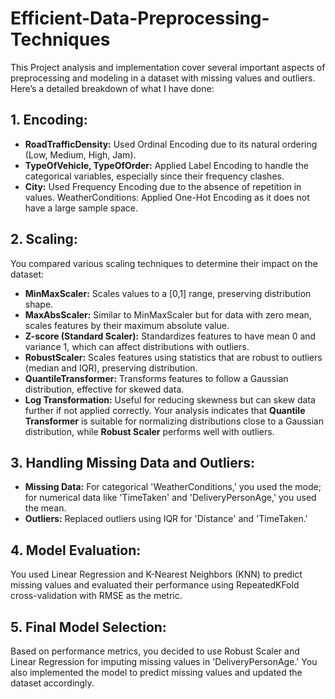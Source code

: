 # Efficient-Data-Preprocessing-Techniques

This Project analysis and implementation cover several important aspects of preprocessing and modeling in a dataset with missing values and outliers. Here’s a detailed breakdown of what I have done:

## 1. Encoding:
 - <b>RoadTrafficDensity:</b> Used Ordinal Encoding due to its natural ordering (Low, Medium, High, Jam).
 - <b>TypeOfVehicle, TypeOfOrder:</b> Applied Label Encoding to handle the categorical variables, especially since their frequency clashes.
 - <b>City:</b> Used Frequency Encoding due to the absence of repetition in values.
WeatherConditions: Applied One-Hot Encoding as it does not have a large sample space.
## 2. Scaling:

You compared various scaling techniques to determine their impact on the dataset:

 - <b>MinMaxScaler:</b> Scales values to a [0,1] range, preserving distribution shape.
 - <b>MaxAbsScaler:</b> Similar to MinMaxScaler but for data with zero mean, scales features by their maximum absolute value.
 - <b>Z-score (Standard Scaler):</b> Standardizes features to have mean 0 and variance 1, which can affect distributions with outliers.
 - <b>RobustScaler:</b> Scales features using statistics that are robust to outliers (median and IQR), preserving distribution.
 - <b>QuantileTransformer:</b> Transforms features to follow a Gaussian distribution, effective for skewed data.
 - <b>Log Transformation:</b> Useful for reducing skewness but can skew data further if not applied correctly.
Your analysis indicates that <b>Quantile Transformer</b> is suitable for normalizing distributions close to a Gaussian distribution, while <b>Robust Scaler</b> performs well with outliers.

## 3. Handling Missing Data and Outliers:

 - <b>Missing Data:</b> For categorical 'WeatherConditions,' you used the mode; for numerical data like 'TimeTaken' and 'DeliveryPersonAge,' you used the mean.
 - <b>Outliers:</b> Replaced outliers using IQR for 'Distance' and 'TimeTaken.'

## 4. Model Evaluation:
You used Linear Regression and K-Nearest Neighbors (KNN) to predict missing values and evaluated their performance using RepeatedKFold cross-validation with RMSE as the metric.

## 5. Final Model Selection:
Based on performance metrics, you decided to use Robust Scaler and Linear Regression for imputing missing values in 'DeliveryPersonAge.' You also implemented the model to predict missing values and updated the dataset accordingly.

